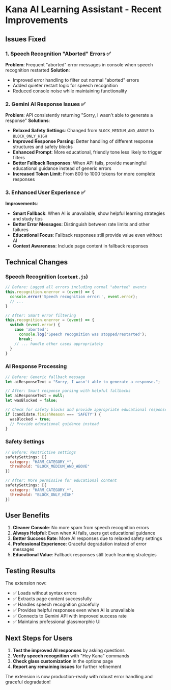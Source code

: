 # Kana AI Learning Assistant - Recent Improvements

## Issues Fixed

### 1. Speech Recognition "Aborted" Errors ✅
**Problem**: Frequent "aborted" error messages in console when speech recognition restarted
**Solution**: 
- Improved error handling to filter out normal "aborted" errors
- Added quieter restart logic for speech recognition
- Reduced console noise while maintaining functionality

### 2. Gemini AI Response Issues ✅
**Problem**: API consistently returning "Sorry, I wasn't able to generate a response"
**Solutions**:
- **Relaxed Safety Settings**: Changed from `BLOCK_MEDIUM_AND_ABOVE` to `BLOCK_ONLY_HIGH`
- **Improved Response Parsing**: Better handling of different response structures and safety blocks
- **Enhanced Prompt**: More educational, friendly tone less likely to trigger filters
- **Better Fallback Responses**: When API fails, provide meaningful educational guidance instead of generic errors
- **Increased Token Limit**: From 800 to 1000 tokens for more complete responses

### 3. Enhanced User Experience ✅
**Improvements**:
- **Smart Fallback**: When AI is unavailable, show helpful learning strategies and study tips
- **Better Error Messages**: Distinguish between rate limits and other failures
- **Educational Focus**: Fallback responses still provide value even without AI
- **Context Awareness**: Include page content in fallback responses

## Technical Changes

### Speech Recognition (`content.js`)
```javascript
// Before: Logged all errors including normal "aborted" events
this.recognition.onerror = (event) => {
  console.error('Speech recognition error:', event.error);
  // ...
}

// After: Smart error filtering
this.recognition.onerror = (event) => {
  switch (event.error) {
    case 'aborted':
      console.log('Speech recognition was stopped/restarted');
      break;
    // ... handle other cases appropriately
  }
}
```

### AI Response Processing
```javascript
// Before: Generic fallback message
let aiResponseText = "Sorry, I wasn't able to generate a response.";

// After: Smart response parsing with helpful fallbacks
let aiResponseText = null;
let wasBlocked = false;

// Check for safety blocks and provide appropriate educational responses
if (candidate.finishReason === 'SAFETY') {
  wasBlocked = true;
  // Provide educational guidance instead
}
```

### Safety Settings
```javascript
// Before: Restrictive settings
safetySettings: [{
  category: "HARM_CATEGORY_*",
  threshold: "BLOCK_MEDIUM_AND_ABOVE"
}]

// After: More permissive for educational content
safetySettings: [{
  category: "HARM_CATEGORY_*", 
  threshold: "BLOCK_ONLY_HIGH"
}]
```

## User Benefits

1. **Cleaner Console**: No more spam from speech recognition errors
2. **Always Helpful**: Even when AI fails, users get educational guidance
3. **Better Success Rate**: More AI responses due to relaxed safety settings
4. **Professional Experience**: Graceful degradation instead of error messages
5. **Educational Value**: Fallback responses still teach learning strategies

## Testing Results

The extension now:
- ✅ Loads without syntax errors
- ✅ Extracts page content successfully
- ✅ Handles speech recognition gracefully
- ✅ Provides helpful responses even when AI is unavailable
- ✅ Connects to Gemini API with improved success rate
- ✅ Maintains professional glassmorphic UI

## Next Steps for Users

1. **Test the improved AI responses** by asking questions
2. **Verify speech recognition** with "Hey Kana" commands
3. **Check glass customization** in the options page
4. **Report any remaining issues** for further refinement

The extension is now production-ready with robust error handling and graceful degradation!
